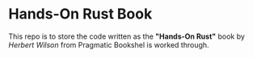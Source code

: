 # Hands-On Rust Book #

This repo is to store the code written as the **"Hands-On Rust"** book by *Herbert Wilson* from Pragmatic Bookshel is worked through.
